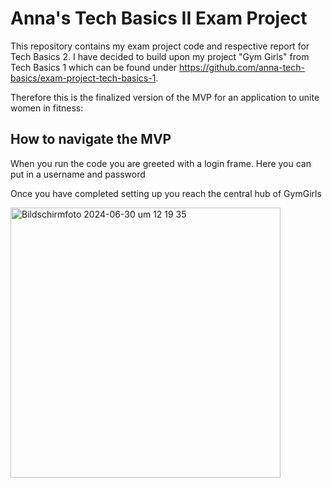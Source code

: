 # Anna's Tech Basics II Exam Project
This repository contains my exam project code and respective report for Tech Basics 2. 
I have decided to build upon my project "Gym Girls" from Tech Basics 1 which can be found under https://github.com/anna-tech-basics/exam-project-tech-basics-1. 

Therefore this is the finalized version of the MVP for an application to unite women in fitness:

## How to navigate the MVP
When you run the code you are greeted with a login frame. Here you can put in a username and password 

Once you have completed setting up you reach the central hub of GymGirls 



<img width="432" alt="Bildschirmfoto 2024-06-30 um 12 19 35" src="https://github.com/anna-tech-basics/anna-kroeger-tb-II/assets/150140177/385ea712-1949-4819-a086-ae8a5cd4d19f">
